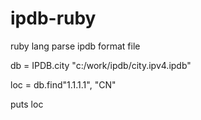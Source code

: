 # ipdb-ruby
ruby lang parse ipdb format file

db = IPDB.city "c:/work/ipdb/city.ipv4.ipdb"

loc = db.find"1.1.1.1", "CN"

puts loc